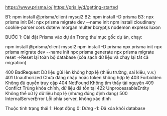 https://www.prisma.io/
https://pris.ly/d/getting-started

B1: npm install @prisma/client mysql2
B2: npm install -D prisma
B3: npx prisma init
B4: npx prisma migrate dev --name init
npm install cloudinary cookie-parser cors dotenv morgan multer bcryptjs nodemon express luxon

BƯỚC 1: Cài đặt Prisma vào dự án
Trong thư mục gốc dự án, chạy:

npm install @prisma/client mysql2
npm install -D prisma
npx prisma init
npx prisma migrate dev --name init
npx prisma generate
npx prisma migrate reset ->Reset lại toàn bộ database (xóa sạch dữ liệu và chạy lại tất cả migration)

400 BadRequest Dữ liệu gửi lên không hợp lệ (thiếu trường, sai kiểu, v.v.)
401 Unauthorized Chưa đăng nhập hoặc token không hợp lệ
403 Forbidden Không đủ quyền truy cập
404 NotFound Không tìm thấy tài nguyên
409 Conflict Trùng khóa chính, dữ liệu đã tồn tại
422 UnprocessableEntity Không thể xử lý dữ liệu hợp lệ (nhưng đúng định dạng)
500 InternalServerError Lỗi phía server, không xác định

Thuộc tính trạng thái
1: Hoạt động
0: Dừng
-1: Đã xóa khỏi database
